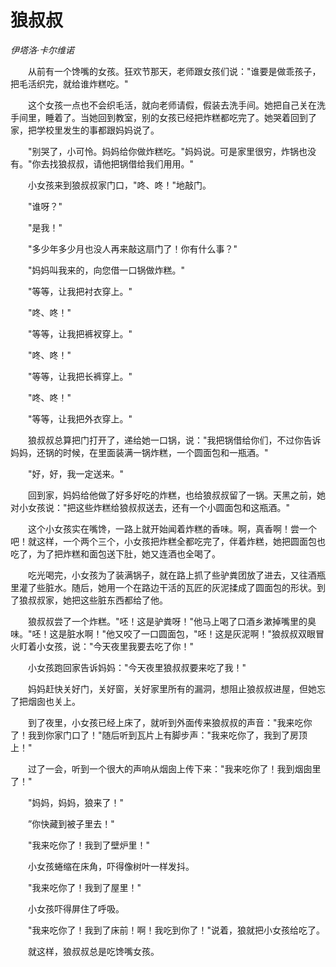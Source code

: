 # 狼叔叔

*伊塔洛·卡尔维诺*

　　从前有一个馋嘴的女孩。狂欢节那天，老师跟女孩们说："谁要是做乖孩子，把毛活织完，就给谁炸糕吃。"

　　这个女孩一点也不会织毛活，就向老师请假，假装去洗手间。她把自己关在洗手间里，睡着了。当她回到教室，别的女孩已经把炸糕都吃完了。她哭着回到了家，把学校里发生的事都跟妈妈说了。

　　"别哭了，小可怜。妈妈给你做炸糕吃。"妈妈说。可是家里很穷，炸锅也没有。"你去找狼叔叔，请他把锅借给我们用用。"

　　小女孩来到狼叔叔家门口，"咚、咚！"地敲门。

　　"谁呀？"

　　"是我！"

　　"多少年多少月也没人再来敲这扇门了！你有什么事？"

　　"妈妈叫我来的，向您借一口锅做炸糕。"

　　"等等，让我把衬衣穿上。"

　　"咚、咚！"

　　"等等，让我把裤衩穿上。"

　　"咚、咚！"

　　"等等，让我把长裤穿上。"

　　"咚、咚！"

　　"等等，让我把外衣穿上。"

　　狼叔叔总算把门打开了，递给她一口锅，说："我把锅借给你们，不过你告诉妈妈，还锅的时候，在里面装满一锅炸糕，一个圆面包和一瓶酒。"

　　"好，好，我一定送来。"

　　回到家，妈妈给他做了好多好吃的炸糕，也给狼叔叔留了一锅。天黑之前，她对小女孩说："把这些炸糕给狼叔叔送去，还有一个小圆面包和这瓶酒。"

　　这个小女孩实在嘴馋，一路上就开始闻着炸糕的香味。啊，真香啊！尝一个吧！就这样，一个两个三个，小女孩把炸糕全都吃完了，伴着炸糕，她把圆面包也吃了，为了把炸糕和面包送下肚，她又连酒也全喝了。

　　吃光喝完，小女孩为了装满锅子，就在路上抓了些驴粪团放了进去，又往酒瓶里灌了些脏水。随后，她用一个在路边干活的瓦匠的灰泥揉成了圆面包的形状。到了狼叔叔家，她把这些脏东西都给了他。

　　狼叔叔尝了一个炸糕。"呸！这是驴粪呀！"他马上喝了口酒乡漱掉嘴里的臭味。"呸！这是脏水啊！"他又咬了一口圆面包，"呸！这是灰泥啊！"狼叔叔双眼冒火盯着小女孩，说："今天夜里我要去吃了你！"

　　小女孩跑回家告诉妈妈："今天夜里狼叔叔要来吃了我！"

　　妈妈赶快关好门，关好窗，关好家里所有的漏洞，想阻止狼叔叔进屋，但她忘了把烟囱也关上。

　　到了夜里，小女孩已经上床了，就听到外面传来狼叔叔的声音："我来吃你了！我到你家门口了！"随后听到瓦片上有脚步声："我来吃你了，我到了房顶上！"

　　过了一会，听到一个很大的声响从烟囱上传下来："我来吃你了！我到烟囱里了！"

　　"妈妈，妈妈，狼来了！"

　　”你快藏到被子里去！"

　　"我来吃你了！我到了壁炉里！"

　　小女孩蜷缩在床角，吓得像树叶一样发抖。

　　"我来吃你了！我到了屋里！"

　　小女孩吓得屏住了呼吸。

　　"我来吃你了！我到了床前！啊！我吃到你了！"说着，狼就把小女孩给吃了。

　　就这样，狼叔叔总是吃馋嘴女孩。